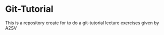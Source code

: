 # Git-Tutorial
This is a repository create for to do a git-tutorial lecture exercises given by A2SV
